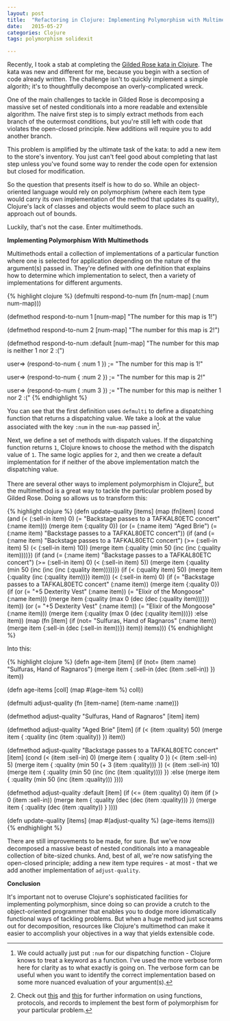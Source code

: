 ```yaml
---
layout: post
title:  "Refactoring in Clojure: Implementing Polymorphism with Multimethods"
date:   2015-05-27
categories: Clojure
tags: polymorphism solidexit

--- 
```


Recently, I took a stab at completing the [Gilded Rose kata in Clojure][grc]. The kata was new and different for me, because you begin with a section of code already written. The challenge isn't to quickly implement a simple algorith; it's to thoughtfully decompose an overly-complicated wreck.

One of the main challenges to tackle in Gilded Rose is decomposing a massive set of nested conditionals into a more readable and extensible algorithm. The naive first step is to simply extract methods from each branch of the outermost conditions, but you're still left with code that violates the open-closed principle. New additions will require you to add another branch.

This problem is amplified by the ultimate task of the kata: to add a new item to the store's inventory. You just can't feel good about completing that last step unless you've found some way to render the code open for extension but closed for modification.

So the question that presents itself is how to do so. While an object-oriented language would rely on polymorphism (where each item type would carry its own implementation of the method that updates its quality), Clojure's lack of classes and objects would seem to place such an approach out of bounds. 

Luckily, that's not the case. Enter multimethods.

**Implementing Polymorphism With Multimethods**

Multimethods entail a collection of implementations of a particular function where one is selected for application depending on the nature of the argument(s) passed in. They're defined with one definition that explains how to determine which implementation to select, then a variety of implementations for different arguments.

{% highlight clojure %}
(defmulti respond-to-num (fn [num-map] (:num num-map)))

(defmethod respond-to-num 1 [num-map]
  "The number for this map is 1!")

(defmethod respond-to-num 2 [num-map]
  "The number for this map is 2!")

(defmethod respond-to-num :default [num-map]
  "The number for this map is neither 1 nor 2 :(")

user=> (respond-to-num { :num 1 })
;= "The number for this map is 1!"

user=> (respond-to-num { :num 2 })
;= "The number for this map is 2!"

user=> (respond-to-num { :num 3 })
;= "The number for this map is neither 1 nor 2 :("
{% endhighlight %}

You can see that the first definition uses `defmulti` to define a dispatching function that returns a dispatching value. We take a look at the value associated with the key `:num` in the `num-map` passed in[^1].

Next, we define a set of methods with dispatch values. If the dispatching function returns `1`, Clojure knows to choose the method with the dispatch value of `1`. The same logic applies for `2`, and then we create a default implementation for if neither of the above implementation match the dispatching value.

There are several other ways to implement polymorphism in Clojure[^2], but the multimethod is a great way to tackle the particular problem posed by Gilded Rose. Doing so allows us to transform this: 

{% highlight clojure %}
(defn update-quality [items]
  (map
    (fn[item] (cond
      (and (< (:sell-in item) 0) (= "Backstage passes to a TAFKAL80ETC concert" (:name item)))
        (merge item {:quality 0})
      (or (= (:name item) "Aged Brie") (= (:name item) "Backstage passes to a TAFKAL80ETC concert"))
        (if (and (= (:name item) "Backstage passes to a TAFKAL80ETC concert") (>= (:sell-in item) 5) (< (:sell-in item) 10))
          (merge item {:quality (min 50 (inc (inc (:quality item))))})
          (if (and (= (:name item) "Backstage passes to a TAFKAL80ETC concert") (>= (:sell-in item) 0) (< (:sell-in item) 5))
            (merge item {:quality (min 50 (inc (inc (inc (:quality item)))))})
            (if (< (:quality item) 50)
              (merge item {:quality (inc (:quality item))})
              item)))
      (< (:sell-in item) 0)
        (if (= "Backstage passes to a TAFKAL80ETC concert" (:name item))
          (merge item {:quality 0})
          (if (or (= "+5 Dexterity Vest" (:name item)) (= "Elixir of the Mongoose" (:name item)))
            (merge item {:quality (max 0 (dec (dec (:quality item))))})
            item))
      (or (= "+5 Dexterity Vest" (:name item)) (= "Elixir of the Mongoose" (:name item)))
        (merge item {:quality (max 0 (dec (:quality item)))})
      :else item))
  (map (fn [item]
      (if (not= "Sulfuras, Hand of Ragnaros" (:name item))
        (merge item {:sell-in (dec (:sell-in item))})
        item))
  items)))
{% endhighlight %}

Into this:

{% highlight clojure %}
(defn age-item [item]
  (if (not= (item :name) "Sulfuras, Hand of Ragnaros")
    (merge item { :sell-in (dec (item :sell-in)) })
    item))

(defn age-items [coll]
  (map #(age-item %) coll))

(defmulti adjust-quality (fn [item-name] (item-name :name)))

(defmethod adjust-quality "Sulfuras, Hand of Ragnaros" [item]
  item)

(defmethod adjust-quality "Aged Brie" [item]
  (if (< (item :quality) 50)
    (merge item { :quality (inc (item :quality)) })
    item))

(defmethod adjust-quality "Backstage passes to a TAFKAL80ETC concert" [item]
  (cond
    (< (item :sell-in) 0) (merge item { :quality 0 })
    (< (item :sell-in) 5) (merge item { :quality (min 50 (+ 3 (item :quality))) })
    (< (item :sell-in) 10) (merge item { :quality (min 50 (inc (inc (item :quality)))) })
    :else (merge item { :quality (min 50 (inc (item :quality))) })))

(defmethod adjust-quality :default [item]
  (if (<= (item :quality) 0)
    item
    (if (> 0 (item :sell-in))
      (merge item { :quality (dec (dec (item :quality))) })
      (merge item { :quality (dec (item :quality)) } ))))

(defn update-quality [items]
  (map #(adjust-quality %) (age-items items)))
{% endhighlight %}

There are still improvements to be made, for sure. But we've now decomposed a massive beast of nested conditionals into a manageable collection of bite-sized chunks. And, best of all, we're now satisfying the open-closed principle; adding a new item type requires - at most - that we add another implementation of `adjust-quality`. 

**Conclusion**

It's important not to overuse Clojure's sophisticated facilities for implementing polymorphism, since doing so can provide a crutch to the object-oriented programmer that enables you to dodge more idiomatically functional ways of tackling problems. But when a huge method just screams out for decomposition, resources like Clojure's multimethod can make it easier to accomplish your objectives in a way that yields extensible code. 

[^1]: We could actually just put `:num` for our dispatching function - Clojure knows to treat a keyword as a function. I've used the more verbose form here for clarity as to what exactly is going on. The verbose form can be useful when you want to identify the correct implementation based on some more nuanced evaluation of your argument(s).
[^2]: Check out [this][8L_post] and [this][cftbat] for further information on using functions, protocols, and records to implement the best form of polymorphism for your particular problem. 

[grc]: https://github.com/mjansen401/gilded-rose-clojure
[8L_post]: http://blog.8thlight.com/myles-megyesi/2012/04/26/polymorphism-in-clojure.html
[cftbat]: http://www.braveclojure.com/multimethods-records-protocols/
